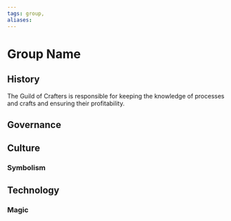 ```yaml
---
tags: group, 
aliases:
---
```


# Group Name
## History
The Guild of Crafters is responsible for keeping the knowledge of processes and crafts and ensuring their profitability.
## Governance
## Culture
### Symbolism
## Technology
### Magic